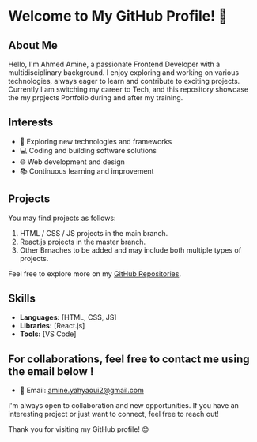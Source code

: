 # Welcome to My GitHub Profile! 👋

## About Me

Hello, I'm Ahmed Amine, a passionate Frontend Developer with a multidisciplinary background. I enjoy exploring and working on various technologies, always eager to learn and contribute to exciting projects. 
Currently I am switching my career to Tech, and this repository showcase the my prpjects Portfolio during and after my training. 

## Interests

- 🚀 Exploring new technologies and frameworks
- 💻 Coding and building software solutions
- 🌐 Web development and design
- 📚 Continuous learning and improvement

## Projects

You may find projects as follows:

1. HTML / CSS / JS projects in the main branch.
2. React.js projects in the master branch.
3. Other Brnaches to be added and may include both multiple types of projects.

Feel free to explore more on my [GitHub Repositories](https://github.com/Ahmedcz/Frontend-Projects.git).

## Skills

- **Languages:** [HTML, CSS, JS]
- **Libraries:** [React.js]
- **Tools:** [VS Code]

## For collaborations, feel free to contact me using the email below !

- 📧 Email: amine.yahyaoui2@gmail.com

I'm always open to collaboration and new opportunities. If you have an interesting project or just want to connect, feel free to reach out!

Thank you for visiting my GitHub profile! 😊
